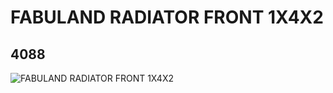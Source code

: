 # FABULAND RADIATOR FRONT 1X4X2
## 4088
![FABULAND RADIATOR FRONT 1X4X2](https://lc-www-live-s.legocdn.com/media/bricks/5/2/4119497.jpg)